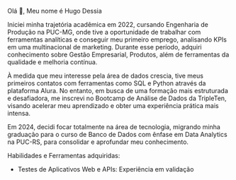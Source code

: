 Olá 👋, Meu nome é Hugo Dessia

Iniciei minha trajetória acadêmica em 2022, cursando Engenharia de Produção na PUC-MG, onde tive a oportunidade de trabalhar com ferramentas analíticas e conseguir meu primeiro emprego, analisando KPIs em uma multinacional de marketing. Durante esse período, adquiri conhecimento sobre Gestão Empresarial, Produtos, além de ferramentas da qualidade e melhoria contínua.

À medida que meu interesse pela área de dados crescia, tive meus primeiros contatos com ferramentas como SQL e Python através da plataforma Alura. No entanto, em busca de uma formação mais estruturada e desafiadora, me inscrevi no Bootcamp de Análise de Dados da TripleTen, visando acelerar meu aprendizado e obter uma experiência prática mais intensa.

Em 2024, decidi focar totalmente na área de tecnologia, migrando minha graduação para o curso de Banco de Dados com ênfase em Data Analytics na PUC-RS, para consolidar e aprofundar meu conhecimento.

Habilidades e Ferramentas adquiridas:
- Testes de Aplicativos Web e APIs: Experiência em validação 
